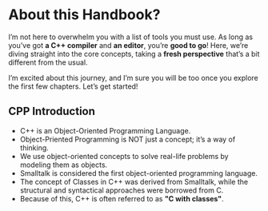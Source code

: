 # About this Handbook?
I’m not here to overwhelm you with a list of tools you must use. As long as you’ve got **a C++ compiler** and **an editor**, you’re **good to go**! Here, we’re diving straight into the core concepts, taking a **fresh perspective** that’s a bit different from the usual.<br>

I’m excited about this journey, and I’m sure you will be too once you explore the first few chapters. Let’s get started!

## CPP Introduction
 - C++ is an Object-Oriented Programming Language.<br>
 - Object-Priented Programming is NOT just a concept; it’s a way of thinking.<br>
 - We use object-oriented concepts to solve real-life problems by modeling them as objects.<br>
 - Smalltalk is considered the first object-oriented programming language.<br>
 - The concept of Classes in C++ was derived from Smalltalk, while the structural and syntactical approaches were borrowed from C.<br>
 - Because of this, C++ is often referred to as **"C with classes"**.<br>